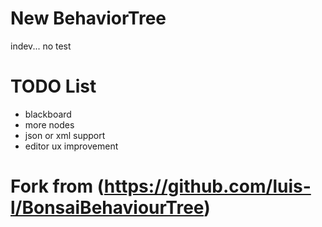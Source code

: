 # New BehaviorTree

indev... no test

# TODO List

<!-- - runtime logic use c# class, rather than scriptableobject -->
- blackboard
- more nodes
- json or xml support
- editor ux improvement

# Fork from (https://github.com/luis-l/BonsaiBehaviourTree)